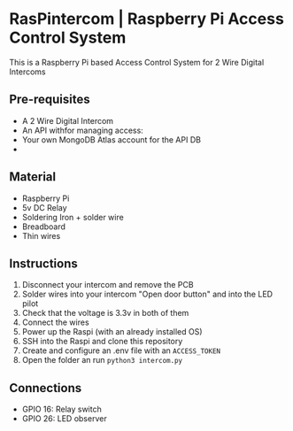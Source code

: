 # RasPintercom | Raspberry Pi Access Control System

This is a Raspberry Pi based Access Control System for 2 Wire Digital Intercoms

## Pre-requisites
- A 2 Wire Digital Intercom
- An API withfor managing access:
- Your own MongoDB Atlas account for the API DB
- 

## Material
- Raspberry Pi
- 5v DC Relay
- Soldering Iron + solder wire
- Breadboard
- Thin wires

## Instructions
1. Disconnect your intercom and remove the PCB
1. Solder wires into your intercom "Open door button" and into the LED pilot
1. Check that the voltage is 3.3v in both of them
1. Connect the wires
1. Power up the Raspi (with an already installed OS)
1. SSH into the Raspi and clone this repository
1. Create and configure an .env file with an `ACCESS_TOKEN`
1. Open the folder an run `python3 intercom.py`

## Connections

- GPIO 16: Relay switch
- GPIO 26: LED observer